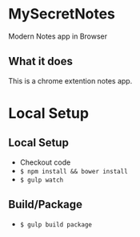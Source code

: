 # MySecretNotes
Modern Notes app in Browser

## What it does ##


This is a chrome extention notes app.



# Local Setup
## Local Setup
* Checkout code
* `$ npm install && bower install`
* `$ gulp watch`

## Build/Package
* `$ gulp build package`

